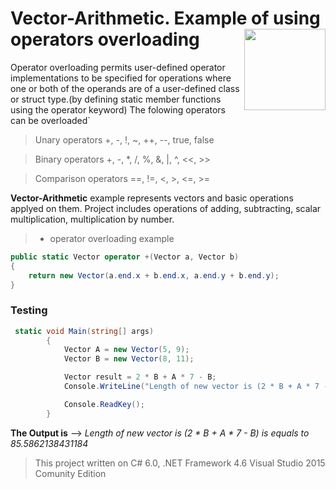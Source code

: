 # Vector-Arithmetic. Example of using operators overloading <img src="https://cloud.githubusercontent.com/assets/24522089/21962098/41a510c8-db36-11e6-95ef-eb392a0a1919.png" align="right" width="130px" height="130px" /> 

Operator overloading permits user-defined operator implementations to be specified for operations where one or both of the operands are of a user-defined class or struct type.(by defining static member functions using the operator keyword) The folowing operators can be overloaded`


> Unary operators +, -, !, ~, ++, --, true, false

> Binary operators +, -, *, /, %, &, |, ^, <<, >>

> Comparison operators  ==, !=, <, >, <=, >=


__Vector-Arithmetic__ example represents vectors and basic operations applyed on them. Project includes operations of adding, subtracting, scalar multiplication, multiplication by number.

> + operator overloading example

```c#
public static Vector operator +(Vector a, Vector b)
{
    return new Vector(a.end.x + b.end.x, a.end.y + b.end.y);
}
```

### Testing

```c#
 static void Main(string[] args)
        {
            Vector A = new Vector(5, 9);
            Vector B = new Vector(8, 11);

            Vector result = 2 * B + A * 7 - B;
            Console.WriteLine("Length of new vector is (2 * B + A * 7 - B)  is equals to {0}", result.length);

            Console.ReadKey();
        }
```

**The Output is**   --> *Length of new vector is (2 * B + A * 7 - B)  is equals to 85.5862138431184*


> This project written on C# 6.0, .NET Framework 4.6 Visual Studio 2015 Comunity Edition
